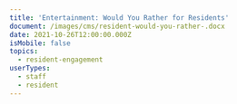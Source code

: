 ```yaml
---
title: 'Entertainment: Would You Rather for Residents'
document: /images/cms/resident-would-you-rather-.docx
date: 2021-10-26T12:00:00.000Z
isMobile: false
topics:
  - resident-engagement
userTypes:
  - staff
  - resident
---
```

